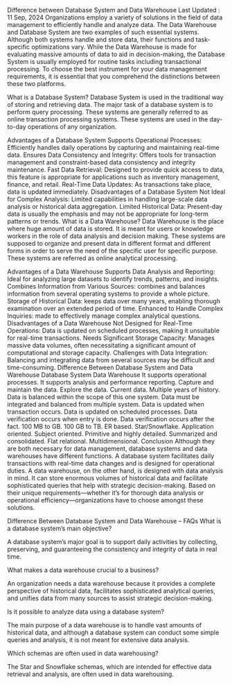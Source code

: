 Difference between Database System and Data Warehouse
Last Updated : 11 Sep, 2024
Organizations employ a variety of solutions in the field of data management to efficiently handle and analyze data. The Data Warehouse and Database System are two examples of such essential systems. Although both systems handle and store data, their functions and task-specific optimizations vary. While the Data Warehouse is made for evaluating massive amounts of data to aid in decision-making, the Database System is usually employed for routine tasks including transactional processing. To choose the best instrument for your data management requirements, it is essential that you comprehend the distinctions between these two platforms.

What is a Database System?
Database System is used in the traditional way of storing and retrieving data. The major task of a database system is to perform query processing. These systems are generally referred to as online transaction processing systems. These systems are used in the day-to-day operations of any organization.

Advantages of a Database System
Supports Operational Processes: Efficiently handles daily operations by capturing and maintaining real-time data.
Ensures Data Consistency and Integrity: Offers tools for transaction management and constraint-based data consistency and integrity maintenance.
Fast Data Retrieval: Designed to provide quick access to data, this feature is appropriate for applications such as inventory management, finance, and retail.
Real-Time Data Updates: As transactions take place, data is updated immediately.
Disadvantages of a Database System
Not Ideal for Complex Analysis: Limited capabilities in handling large-scale data analysis or historical data aggregation.
Limited Historical Data: Present-day data is usually the emphasis and may not be appropriate for long-term patterns or trends.
What is a Data Warehouse?
Data Warehouse is the place where huge amount of data is stored. It is meant for users or knowledge workers in the role of data analysis and decision making. These systems are supposed to organize and present data in different format and different forms in order to serve the need of the specific user for specific purpose. These systems are referred as online analytical processing.

Advantages of a Data Warehouse
Supports Data Analysis and Reporting: Ideal for analyzing large datasets to identify trends, patterns, and insights.
Combines Information from Various Sources: combines and balances information from several operating systems to provide a whole picture.
Storage of Historical Data: keeps data over many years, enabling thorough examination over an extended period of time.
Enhanced to Handle Complex Inquiries: made to effectively manage complex analytical questions.
Disadvantages of a Data Warehouse
Not Designed for Real-Time Operations: Data is updated on scheduled processes, making it unsuitable for real-time transactions.
Needs Significant Storage Capacity: Manages massive data volumes, often necessitating a significant amount of computational and storage capacity.
Challenges with Data Integration: Balancing and integrating data from several sources may be difficult and time-consuming.
Difference Between Database System and Data Warehouse
Database System	Data Warehouse
It supports operational processes.	It supports analysis and performance reporting.
Capture and maintain the data.	Explore the data.
Current data.	Multiple years of history.
Data is balanced within the scope of this one system.	Data must be integrated and balanced from multiple system.
Data is updated when transaction occurs.	Data is updated on scheduled processes.
Data verification occurs when entry is done.	Data verification occurs after the fact.
100 MB to GB.	100 GB to TB.
ER based.	Star/Snowflake.
Application oriented.	Subject oriented.
Primitive and highly detailed.	Summarized and consolidated.
Flat relational.	Multidimensional.
Conclusion
Although they are both necessary for data management, database systems and data warehouses have different functions. A database system facilitates daily transactions with real-time data changes and is designed for operational duties. A data warehouse, on the other hand, is designed with data analysis in mind. It can store enormous volumes of historical data and facilitate sophisticated queries that help with strategic decision-making. Based on their unique requirements—whether it’s for thorough data analysis or operational efficiency—organizations have to choose amongst these solutions.

Difference Between Database System and Data Warehouse – FAQs
What is a database system’s main objective?

A database system’s major goal is to support daily activities by collecting, preserving, and guaranteeing the consistency and integrity of data in real time.


What makes a data warehouse crucial to a business?

An organization needs a data warehouse because it provides a complete perspective of historical data, facilitates sophisticated analytical queries, and unifies data from many sources to assist strategic decision-making.


Is it possible to analyze data using a database system?

The main purpose of a data warehouse is to handle vast amounts of historical data, and although a database system can conduct some simple queries and analysis, it is not meant for extensive data analysis.


Which schemas are often used in data warehousing?

The Star and Snowflake schemas, which are intended for effective data retrieval and analysis, are often used in data warehousing.
